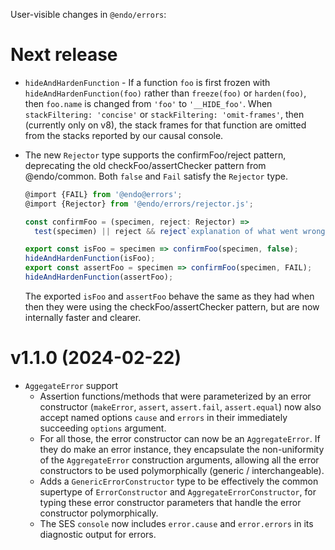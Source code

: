 User-visible changes in `@endo/errors`:

# Next release

- `hideAndHardenFunction` - If a function `foo` is first frozen with `hideAndHardenFunction(foo)` rather than `freeze(foo)` or `harden(foo)`, then `foo.name` is changed from `'foo'` to `'__HIDE_foo'`. When `stackFiltering: 'concise'` or `stackFiltering: 'omit-frames'`, then (currently only on v8), the stack frames for that function are omitted from the stacks reported by our causal console.

- The new `Rejector` type supports the confirmFoo/reject pattern, deprecating the old checkFoo/assertChecker pattern from @endo/common.
  Both `false` and `Fail` satisfy the `Rejector` type.
  
  ```js
  @import {FAIL} from '@endo@errors';
  @import {Rejector} from '@endo/errors/rejector.js';

  const confirmFoo = (specimen, reject: Rejector) =>
    test(specimen) || reject && reject`explanation of what went wrong`;

  export const isFoo = specimen => confirmFoo(specimen, false);
  hideAndHardenFunction(isFoo);
  export const assertFoo = specimen => confirmFoo(specimen, FAIL);
  hideAndHardenFunction(assertFoo);
  ```
  The exported `isFoo` and `assertFoo` behave the same as they had when then they were using the checkFoo/assertChecker pattern, but are now internally faster and clearer.

# v1.1.0 (2024-02-22)

- `AggegateError` support
  - Assertion functions/methods that were parameterized by an error constructor
    (`makeError`, `assert`, `assert.fail`, `assert.equal`) now also accept named
    options `cause` and `errors` in their immediately succeeding
    `options` argument.
  - For all those, the error constructor can now be an `AggregateError`.
    If they do make an error instance, they encapsulate the
    non-uniformity of the `AggregateError` construction arguments, allowing
    all the error constructors to be used polymorphically
    (generic / interchangeable).
  - Adds a `GenericErrorConstructor` type to be effectively the common supertype
    of `ErrorConstructor` and `AggregateErrorConstructor`, for typing these
    error constructor parameters that handle the error constructor
    polymorphically.
  - The SES `console` now includes `error.cause` and `error.errors` in
    its diagnostic output for errors.
